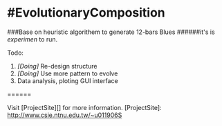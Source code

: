 #EvolutionaryComposition
=======================

###Base on heuristic algorithem to generate 12-bars Blues
######it's is *experimen* to run.

Todo:

1. *[Doing]* Re-design structure
2. *[Doing]* Use more pattern to evolve 
3. Data analysis, ploting GUI interface

======

Visit [ProjectSite][] for more information.
[ProjectSite]: http://www.csie.ntnu.edu.tw/~u011906S

